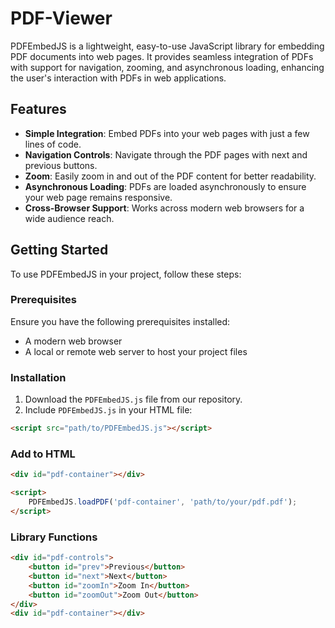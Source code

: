 # PDF-Viewer
PDFEmbedJS is a lightweight, easy-to-use JavaScript library for embedding PDF documents into web pages. It provides seamless integration of PDFs with support for navigation, zooming, and asynchronous loading, enhancing the user's interaction with PDFs in web applications.

## Features

- **Simple Integration**: Embed PDFs into your web pages with just a few lines of code.
- **Navigation Controls**: Navigate through the PDF pages with next and previous buttons.
- **Zoom**: Easily zoom in and out of the PDF content for better readability.
- **Asynchronous Loading**: PDFs are loaded asynchronously to ensure your web page remains responsive.
- **Cross-Browser Support**: Works across modern web browsers for a wide audience reach.

## Getting Started

To use PDFEmbedJS in your project, follow these steps:

### Prerequisites

Ensure you have the following prerequisites installed:
- A modern web browser
- A local or remote web server to host your project files

### Installation

1. Download the `PDFEmbedJS.js` file from our repository.
2. Include `PDFEmbedJS.js` in your HTML file:

```html
<script src="path/to/PDFEmbedJS.js"></script>

```
### Add to HTML

```html
<div id="pdf-container"></div>

<script>
    PDFEmbedJS.loadPDF('pdf-container', 'path/to/your/pdf.pdf');
</script>
```

### Library Functions

```html
<div id="pdf-controls">
    <button id="prev">Previous</button>
    <button id="next">Next</button>
    <button id="zoomIn">Zoom In</button>
    <button id="zoomOut">Zoom Out</button>
</div>
<div id="pdf-container"></div>
```

